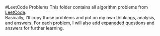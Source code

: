 #LeetCode Problems
This folder contains all algorithm problems from [LeetCode](https://leetcode.com).<br>
Basically, I'll copy those problems and put on my own thinkings, analysis, and answers. 
For each problem, I will also add expaneded questions and answers for further learning. 
